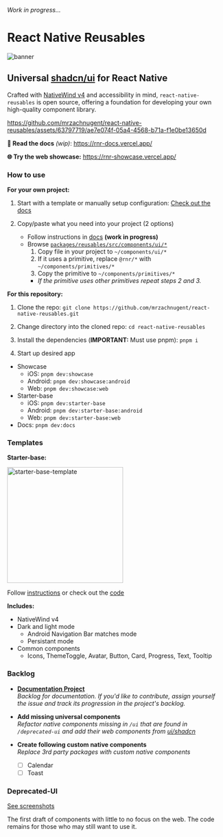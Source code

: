 _Work in progress..._

# React Native Reusables

![banner](https://github.com/mrzachnugent/react-native-reusables/assets/63797719/0eef0a6d-d8eb-4b52-a97d-fa3b1e534215)

## Universal [shadcn/ui](https://ui.shadcn.com) for React Native

Crafted with [NativeWind v4](https://www.nativewind.dev/v4/overview) and accessibility in mind, `react-native-reusables` is open source, offering a foundation for developing your own high-quality component library.

https://github.com/mrzachnugent/react-native-reusables/assets/63797719/ae7e074f-05a4-4568-b71a-f1e0be13650d

**📖 Read the docs** _(wip)_: https://rnr-docs.vercel.app/ 

**🌐 Try the web showcase:** https://rnr-showcase.vercel.app/

### How to use

**For your own project:**

1. Start with a template or manually setup configuration: [Check out the docs](https://rnr-docs.vercel.app/getting-started/initial-setup/)

2. Copy/paste what you need into your project (2 options)

    - Follow instructions in [docs](https://rnr-docs.vercel.app/) **(work in progress)**
    - Browse [`packages/reusables/src/components/ui/*`](packages/reusables/src/components/ui)
      1. Copy file in your project to `~/components/ui/*`
      2. If it uses a primitive, replace `@rnr/*` with `~/components/primitives/*`
      3. Copy the primitive to `~/components/primitives/*`
        - _If the primitive uses other primitives repeat steps 2 and 3._


**For this repository:**

1. Clone the repo: `git clone https://github.com/mrzachnugent/react-native-reusables.git` 

2. Change directory into the cloned repo: `cd react-native-reusables`

3. Install the dependencies (**IMPORTANT:** Must use pnpm): `pnpm i`

4. Start up desired app

- Showcase
  - iOS: `pnpm dev:showcase`
  - Android: `pnpm dev:showcase:android`
  - Web: `pnpm dev:showcase:web`
- Starter-base
  - iOS: `pnpm dev:starter-base`
  - Android: `pnpm dev:starter-base:android`
  - Web: `pnpm dev:starter-base:web`
- Docs: `pnpm dev:docs`

### Templates

**Starter-base:** 

<img src="https://github.com/mrzachnugent/react-native-reusables/assets/63797719/42c94108-38a7-498b-9c70-18640420f1bc"
     alt="starter-base-template"
     style="width:270px;" />

Follow [instructions](https://rnr-docs.vercel.app/getting-started/initial-setup/) or check out the [code](apps/starter-base)

**Includes:**

- NativeWind v4
- Dark and light mode
    - Android Navigation Bar matches mode
    - Persistant mode
- Common components
    - Icons, ThemeToggle, Avatar, Button, Card, Progress, Text, Tooltip

### Backlog

- **[Documentation Project](https://github.com/users/mrzachnugent/projects/1)**
   <br>
   _Backlog for documentation. If you'd like to contribute, assign yourself the issue and track its progression in the project's backlog._

- **Add missing universal components**
  <br>
  _Refactor native components missing in `/ui` that are found in `/deprecated-ui` and add their web components from [ui/shadcn](https://ui.shadcn.com/)_

- **Create following custom native components**
  <br>
  _Replace 3rd party packages with custom native components_

  - [ ] Calendar
  - [ ] Toast

### Deprecated-UI

[See screenshots](/packages/reusables/src/components/deprecated-ui/README.md)

The first draft of components with little to no focus on the web. The code remains for those who may still want to use it. 

